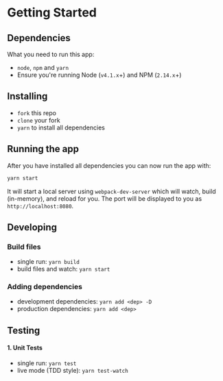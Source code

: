 # Getting Started

## Dependencies

What you need to run this app:
* `node`, `npm` and `yarn`
* Ensure you're running Node (`v4.1.x`+) and NPM (`2.14.x`+)

## Installing

* `fork` this repo
* `clone` your fork
* `yarn` to install all dependencies

## Running the app

After you have installed all dependencies you can now run the app with:
```bash
yarn start
```

It will start a local server using `webpack-dev-server` which will watch, build (in-memory), and reload for you. The port will be displayed to you as `http://localhost:8080`.

## Developing

### Build files

* single run: `yarn build`
* build files and watch: `yarn start`

### Adding dependencies
* development dependencies: `yarn add <dep> -D`
* production dependencies: `yarn add <dep>`

## Testing

#### 1. Unit Tests

* single run: `yarn test`
* live mode (TDD style): `yarn test-watch`
